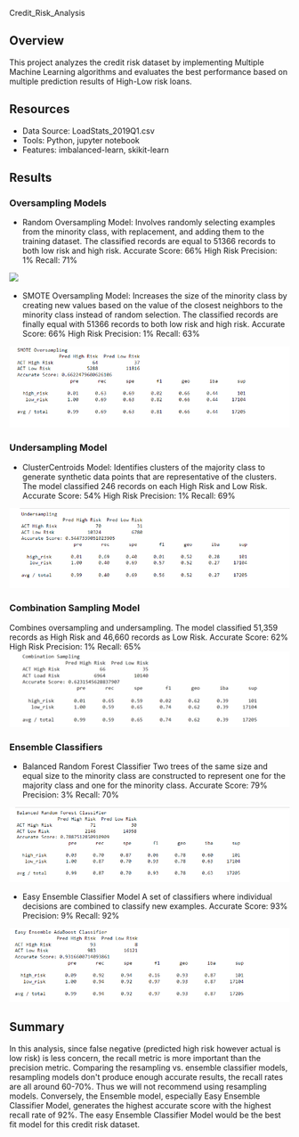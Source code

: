  Credit_Risk_Analysis

## Overview
This project analyzes the credit risk dataset by implementing Multiple Machine Learning algorithms and evaluates the best performance based on multiple prediction results of High-Low risk loans.

## Resources
- Data Source: LoadStats_2019Q1.csv
- Tools: Python, jupyter notebook
- Features: imbalanced-learn, skikit-learn

## Results
### Oversampling Models
- Random Oversampling Model: 
Involves randomly selecting examples from the minority class, with replacement, and adding them to the training dataset. The classified records are equal to 51366 records to both low risk and high risk.
Accurate Score: 66%
High Risk Precision: 1%
Recall: 71%
<img src="images/Random Oversampling.png">

- SMOTE Oversampling Model:
Increases the size of the minority class by creating new values based on the value of the closest neighbors to the minority class instead of random selection. The classified records are finally equal with 51366 records to both low risk and high risk.
Accurate Score: 66%
High Risk Precision: 1%
Recall: 63%
<img src="images/SMOTE Oversampling.png">

### Undersampling Model
- ClusterCentroids Model:
Identifies clusters of the majority class to generate synthetic data points that are representative of the clusters. The model classified 246 records on each High Risk and Low Risk.
Accurate Score: 54%
High Risk Precision: 1%
Recall: 69%
<img src="images/Undersampling.png">

### Combination Sampling Model
Combines oversampling and undersampling. The model classified 51,359 records as High Risk and 46,660 records as Low Risk.
Accurate Score: 62%
High Risk Precision: 1%
Recall: 65%
<img src="images/Combination Sampling.png">

### Ensemble Classifiers
- Balanced Random Forest Classifier
Two trees of the same size and equal size to the minority class are constructed to represent one for the majority class and one for the minority class.
Accurate Score: 79%
Precision: 3%
Recall: 70%
<img src="images/Ensemble BRFC.png">

- Easy Ensemble Classifier Model
A set of classifiers where individual decisions are combined to classify new examples.
Accurate Score: 93%
Precision: 9%
Recall: 92%
<img src="images/Ensemble EEAC.png">

## Summary

In this analysis, since false negative (predicted high risk however actual is low risk) is less concern, the recall metric is more important than the precision metric. Comparing the resampling vs. ensemble classifier models, resampling models don't produce enough accurate results, the recall rates are all around 60-70%. Thus we will not recommend using resampling models.
Conversely, the Ensemble model, especially Easy Ensemble Classifier Model, generates the highest accurate score with the highest recall rate of 92%. The easy Ensemble Classifier Model would be the best fit model for this credit risk dataset.

